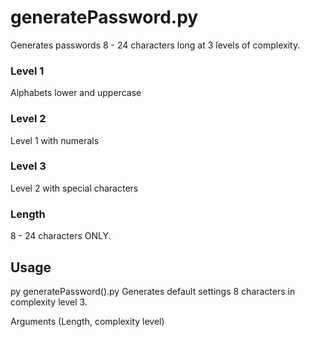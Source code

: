 # generatePassword.py
Generates passwords 8 - 24 characters long at 3 levels of complexity.

### Level 1
Alphabets lower and uppercase

### Level 2
Level 1 with numerals

### Level 3
Level 2 with special characters

### Length
8 - 24 characters ONLY.

## Usage
py generatePassword().py
Generates default settings 8 characters in complexity level 3.

Arguments (Length, complexity level)


